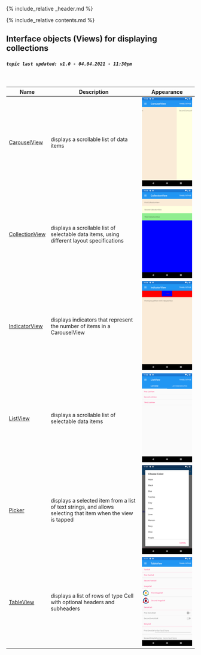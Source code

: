 {% include_relative _header.md %}

{% include_relative contents.md %}

Interface objects (Views) for displaying collections
------
##### `topic last updated: v1.0 - 04.04.2021 - 11:30pm`
<br /> 

| Name                                       | Description                                                                                                  | Appearance                                                                 |
|-----------------------------------------------------------|--------------------------------------------------------------------------------------------------------------|----------------------------------------------------------------------------|
| [CarouselView](interface/display/carouselview.md)             | displays a scrollable list of data items                                                                     |<img src="images/views/carousel-adr-styled.png" width="300">          |
| [CollectionView](interface/display/collectionview.md)                                        | displays a scrollable list of selectable data items, using different layout specifications                   | <img src="images/views/collection-adr-styled.png" width="300">                                                                        |
| [IndicatorView](interface/display/indicatorview.md)                                             | displays indicators that represent the number of items in a CarouselView                                     | <img src="images/views/indicator-adr-styled.png" width="300">                                                                         |
| [ListView](interface/display/listview.md)                                                  | displays a scrollable list of selectable data items                                                          | <img src="images/views/listview-adr-basic.png" width="300">                                                                         |
| [Picker](interface/display/picker.md)                                                    | displays a selected item from a list of text strings, and allows selecting that item when the view is tapped | <img src="images/views/picker-adr-basic.png" width="300">                                                                         |
| [TableView](interface/display/tableview.md)                                                 | displays a list of rows of type Cell with optional headers and subheaders                                    | <img src="images/views/tableview-adr-basic.png" width="300">                                                                         |
